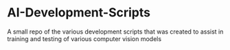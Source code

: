 # AI-Development-Scripts
A small repo of the various development scripts that was created to assist in training and testing of various computer vision models
